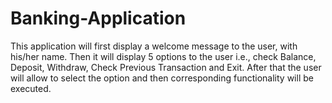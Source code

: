 # Banking-Application
This application will first display a welcome message to the user, with his/her name. Then it will display 5 options to the user i.e., check Balance, Deposit, Withdraw, Check Previous Transaction and Exit. After that the user will allow to select the option and then corresponding functionality will be executed.
